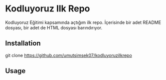 # Kodluyoruz Ilk Repo
Kodluyoruz Eğitimi kapsamında açtığım ilk repo. İçerisinde bir adet README dosyası, bir adet de HTML dosyası barındırıyor.

## Installation
git clone https://github.com/umutsimsek07/kodluyoruzilkrepo

## Usage